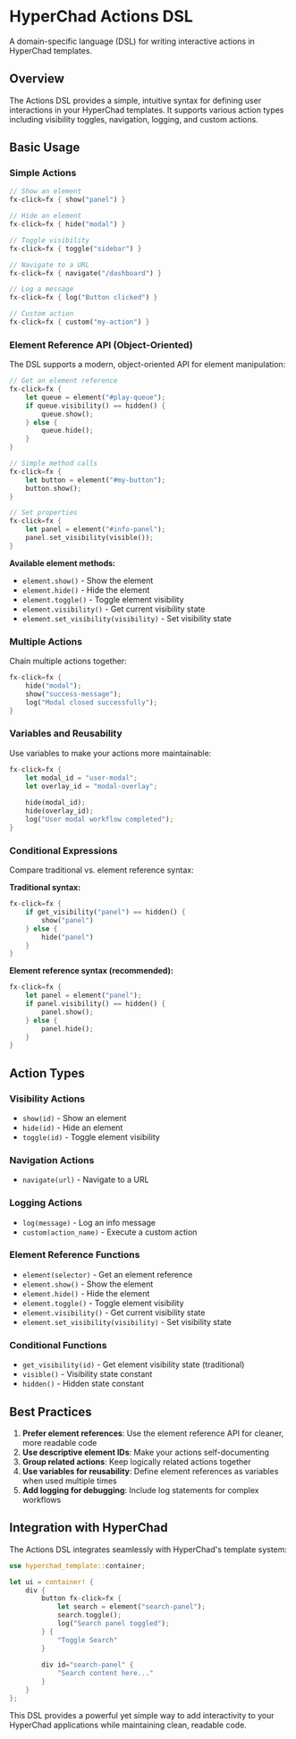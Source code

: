 # HyperChad Actions DSL

A domain-specific language (DSL) for writing interactive actions in HyperChad templates.

## Overview

The Actions DSL provides a simple, intuitive syntax for defining user interactions in your HyperChad templates. It supports various action types including visibility toggles, navigation, logging, and custom actions.

## Basic Usage

### Simple Actions

```rust
// Show an element
fx-click=fx { show("panel") }

// Hide an element
fx-click=fx { hide("modal") }

// Toggle visibility
fx-click=fx { toggle("sidebar") }

// Navigate to a URL
fx-click=fx { navigate("/dashboard") }

// Log a message
fx-click=fx { log("Button clicked") }

// Custom action
fx-click=fx { custom("my-action") }
```

### Element Reference API (Object-Oriented)

The DSL supports a modern, object-oriented API for element manipulation:

```rust
// Get an element reference
fx-click=fx {
    let queue = element("#play-queue");
    if queue.visibility() == hidden() {
        queue.show();
    } else {
        queue.hide();
    }
}

// Simple method calls
fx-click=fx {
    let button = element("#my-button");
    button.show();
}

// Set properties
fx-click=fx {
    let panel = element("#info-panel");
    panel.set_visibility(visible());
}
```

**Available element methods:**
- `element.show()` - Show the element
- `element.hide()` - Hide the element
- `element.toggle()` - Toggle element visibility
- `element.visibility()` - Get current visibility state
- `element.set_visibility(visibility)` - Set visibility state

### Multiple Actions

Chain multiple actions together:

```rust
fx-click=fx {
    hide("modal");
    show("success-message");
    log("Modal closed successfully");
}
```

### Variables and Reusability

Use variables to make your actions more maintainable:

```rust
fx-click=fx {
    let modal_id = "user-modal";
    let overlay_id = "modal-overlay";
    
    hide(modal_id);
    hide(overlay_id);
    log("User modal workflow completed");
}
```

### Conditional Expressions

Compare traditional vs. element reference syntax:

**Traditional syntax:**
```rust
fx-click=fx {
    if get_visibility("panel") == hidden() {
        show("panel")
    } else {
        hide("panel")
    }
}
```

**Element reference syntax (recommended):**
```rust
fx-click=fx {
    let panel = element("panel");
    if panel.visibility() == hidden() {
        panel.show();
    } else {
        panel.hide();
    }
}
```

## Action Types

### Visibility Actions
- `show(id)` - Show an element
- `hide(id)` - Hide an element  
- `toggle(id)` - Toggle element visibility

### Navigation Actions
- `navigate(url)` - Navigate to a URL

### Logging Actions
- `log(message)` - Log an info message
- `custom(action_name)` - Execute a custom action

### Element Reference Functions
- `element(selector)` - Get an element reference
- `element.show()` - Show the element
- `element.hide()` - Hide the element
- `element.toggle()` - Toggle element visibility
- `element.visibility()` - Get current visibility state
- `element.set_visibility(visibility)` - Set visibility state

### Conditional Functions
- `get_visibility(id)` - Get element visibility state (traditional)
- `visible()` - Visibility state constant
- `hidden()` - Hidden state constant

## Best Practices

1. **Prefer element references**: Use the element reference API for cleaner, more readable code
2. **Use descriptive element IDs**: Make your actions self-documenting
3. **Group related actions**: Keep logically related actions together
4. **Use variables for reusability**: Define element references as variables when used multiple times
5. **Add logging for debugging**: Include log statements for complex workflows

## Integration with HyperChad

The Actions DSL integrates seamlessly with HyperChad's template system:

```rust
use hyperchad_template::container;

let ui = container! {
    div {
        button fx-click=fx {
            let search = element("search-panel");
            search.toggle();
            log("Search panel toggled");
        } {
            "Toggle Search"
        }
        
        div id="search-panel" {
            "Search content here..."
        }
    }
};
```

This DSL provides a powerful yet simple way to add interactivity to your HyperChad applications while maintaining clean, readable code.